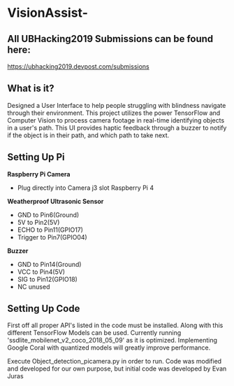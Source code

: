 # VisionAssist-

## All UBHacking2019 Submissions can be found here: ##
https://ubhacking2019.devpost.com/submissions

## What is it? 
Designed a User Interface to help people struggling with blindness navigate through their environment. This project utilizes the power TensorFlow and Computer Vision to process camera footage in real-time identifying objects in a user's path. This UI provides haptic feedback through a buzzer to notify if the object is in their path, and which path to take next. 

## Setting Up Pi 
**Raspberry Pi Camera**
- Plug directly into Camera j3 slot Raspberry Pi 4

**Weatherproof Ultrasonic Sensor**
- GND to Pin6(Ground)
- 5V to Pin2(5V)
- ECHO to Pin11(GPIO17)
- Trigger to Pin7(GPIO04)

**Buzzer** 
- GND to Pin14(Ground)
- VCC to Pin4(5V)
- SIG to Pin12(GPIO18)
- NC unused 

## Setting Up Code 
First off all proper API's listed in the code must be installed. Along with this different TensorFlow Models can be used. Currently running 'ssdlite_mobilenet_v2_coco_2018_05_09' as it is optimized. Implementing Google Coral with quantized models will greatly improve performance. 

Execute Object_detection_picamera.py in order to run. 
Code was modified and developed for our own purpose, but initial code was developed by Evan Juras
